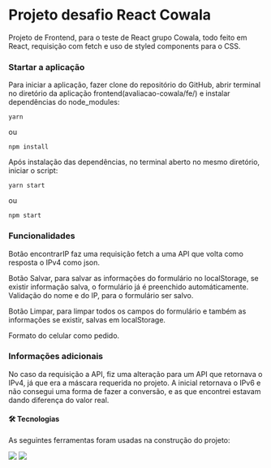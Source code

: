 <h1 algin='center'>Projeto desafio React Cowala</h1>

  <p>Projeto de Frontend, para o teste de React grupo Cowala, todo feito em React, requisição com fetch e uso de styled components para o CSS.</p>


<h3>Startar a aplicação</h3>

  <p>Para iniciar a aplicação, fazer clone do repositório do GitHub, abrir terminal no diretório da aplicação frontend(avaliacao-cowala/fe/) e instalar dependências do node_modules:</p>

  <code>yarn</code>

  ou

  <code>npm install</code>

  <p>Após instalação das dependências, no terminal aberto no mesmo diretório, iniciar o script:</p>

  <code>yarn start</code>

  ou

  <code>npm start</code>

<h3>Funcionalidades</h3>

  <p>Botão encontrarIP faz uma requisição fetch a uma API que volta como resposta o IPv4 como json.</p>
  <p>Botão Salvar, para salvar as informações do formulário no localStorage, se existir informação salva, o formulário já é preenchido automáticamente. Validação do nome e do IP, para o formulário ser salvo.</p>
  <p>Botão Limpar, para limpar todos os campos do formulário e também as informações se existir, salvas em localStorage.</p>
  <p>Formato do celular como pedido.</p>

<h3>Informações adicionais</h3>

  <p>No caso da requisição a API, fiz uma alteração para um API que retornava o IPv4, já que era a máscara requerida no projeto. A inicial retornava o IPv6 e não consegui uma forma de fazer a conversão, e as que encontrei estavam dando diferença do valor real.</p>

<h4>🛠 Tecnologias</h4>

As seguintes ferramentas foram usadas na construção do projeto:

<img src='https://img.shields.io/badge/JavaScript-323330?style=for-the-badge&logo=javascript&logoColor=F7DF1E' />
<img src='https://img.shields.io/badge/React-20232A?style=for-the-badge&logo=react&logoColor=61DAFB' />
